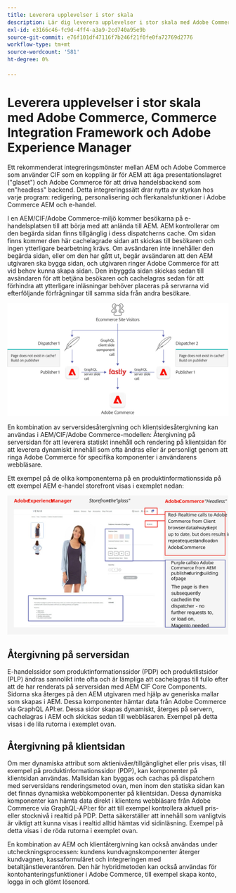 ```yaml
---
title: Leverera upplevelser i stor skala
description: Lär dig leverera upplevelser i stor skala med Adobe Commerce och Adobe Experience Manager.
exl-id: e3166c46-fc9d-4ff4-a3a9-2cd740a95e9b
source-git-commit: e76f101df47116f7b246f21f0fe0fa72769d2776
workflow-type: tm+mt
source-wordcount: '581'
ht-degree: 0%

---
```


# Leverera upplevelser i stor skala med Adobe Commerce, Commerce Integration Framework och Adobe Experience Manager

Ett rekommenderat integreringsmönster mellan AEM och Adobe Commerce som använder CIF som en koppling är för AEM att äga presentationslagret (&quot;glaset&quot;) och Adobe Commerce för att driva handelsbackend som en&quot;headless&quot; backend. Detta integreringssätt drar nytta av styrkan hos varje program: redigering, personalisering och flerkanalsfunktioner i Adobe Commerce AEM och e-handel.

I en AEM/CIF/Adobe Commerce-miljö kommer besökarna på e-handelsplatsen till att börja med att anlända till AEM. AEM kontrollerar om den begärda sidan finns tillgänglig i dess dispatcherns cache. Om sidan finns kommer den här cachelagrade sidan att skickas till besökaren och ingen ytterligare bearbetning krävs. Om avsändaren inte innehåller den begärda sidan, eller om den har gått ut, begär avsändaren att den AEM utgivaren ska bygga sidan, och utgivaren ringer Adobe Commerce för att vid behov kunna skapa sidan. Den inbyggda sidan skickas sedan till avsändaren för att betjäna besökaren och cachelagras sedan för att förhindra att ytterligare inläsningar behöver placeras på servrarna vid efterföljande förfrågningar till samma sida från andra besökare.

![Översiktsdiagram över Adobe Experience Manager och Adobe Commerce-arkitekturen](../assets/commerce-at-scale/overview.png)

En kombination av serversidesåtergivning och klientsidesåtergivning kan användas i AEM/CIF/Adobe Commerce-modellen: Återgivning på serversidan för att leverera statiskt innehåll och rendering på klientsidan för att leverera dynamiskt innehåll som ofta ändras eller är personligt genom att ringa Adobe Commerce för specifika komponenter
i användarens webbläsare.

Ett exempel på de olika komponenterna på en produktinformationssida på ett exempel AEM e-handel storefront visas i exemplet nedan:

![Översiktsdiagram över Adobe Experience Manager och Adobe Commerce-arkitekturen](../assets/commerce-at-scale/product-details-page.svg)

## Återgivning på serversidan

E-handelssidor som produktinformationssidor (PDP) och produktlistsidor (PLP) ändras sannolikt inte ofta och är lämpliga att cachelagras till fullo efter att de har renderats på serversidan med AEM CIF Core Components. Sidorna ska återges på den AEM utgivaren med hjälp av generiska mallar som skapas i AEM. Dessa komponenter hämtar data från Adobe Commerce via GraphQL API:er. Dessa sidor skapas dynamiskt, återges på servern, cachelagras i AEM och skickas sedan till webbläsaren. Exempel på detta visas i de lila rutorna i exemplet ovan.

## Återgivning på klientsidan

Om mer dynamiska attribut som aktienivåer/tillgänglighet eller pris visas, till exempel på produktinformationssidor (PDP), kan komponenter på klientsidan användas. Mallsidan kan byggas och cachas på dispatchern med serversidans renderingsmetod ovan, men inom den statiska sidan kan det finnas dynamiska webbkomponenter på klientsidan. Dessa dynamiska komponenter kan hämta data direkt i klientens webbläsare från Adobe Commerce via GraphQL-API:er för att till exempel kontrollera aktuell pris- eller stocknivå i realtid på PDP. Detta säkerställer att innehåll som vanligtvis är viktigt att kunna visas i realtid alltid hämtas vid sidinläsning. Exempel på detta visas i de röda rutorna i exemplet ovan.

En kombination av AEM och klientåtergivning kan också användas under utcheckningsprocessen: kundens kundvagnskomponenter återger kundvagnen, kassaformuläret och integreringen med betaltjänstleverantören. Den här hybridmetoden kan också användas för kontohanteringsfunktioner i Adobe Commerce, till exempel skapa konto, logga in och glömt lösenord.
